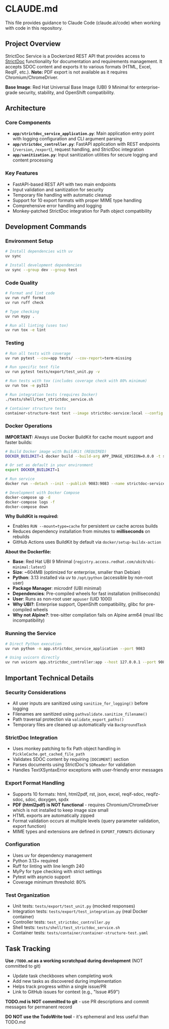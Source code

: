 # CLAUDE.md

This file provides guidance to Claude Code (claude.ai/code) when working with code in this repository.

## Project Overview

StrictDoc Service is a Dockerized REST API that provides access to [StrictDoc](https://github.com/strictdoc-project/strictdoc) functionality for documentation and requirements management. It accepts SDOC content and exports it to various formats (HTML, Excel, ReqIF, etc.). **Note:** PDF export is not available as it requires Chromium/ChromeDriver.

**Base Image**: Red Hat Universal Base Image (UBI) 9 Minimal for enterprise-grade security, stability, and OpenShift compatibility.

## Architecture

### Core Components

- **`app/strictdoc_service_application.py`**: Main application entry point with logging configuration and CLI argument parsing
- **`app/strictdoc_controller.py`**: FastAPI application with REST endpoints (`/version`, `/export`), request handling, and StrictDoc integration
- **`app/sanitization.py`**: Input sanitization utilities for secure logging and content processing

### Key Features

- FastAPI-based REST API with two main endpoints
- Input validation and sanitization for security
- Temporary file handling with automatic cleanup
- Support for 10 export formats with proper MIME type handling
- Comprehensive error handling and logging
- Monkey-patched StrictDoc integration for Path object compatibility

## Development Commands

### Environment Setup
```bash
# Install dependencies with uv
uv sync

# Install development dependencies
uv sync --group dev --group test
```

### Code Quality
```bash
# Format and lint code
uv run ruff format
uv run ruff check

# Type checking
uv run mypy .

# Run all linting (uses tox)
uv run tox -e lint
```

### Testing
```bash
# Run all tests with coverage
uv run pytest --cov=app tests/ --cov-report=term-missing

# Run specific test file
uv run pytest tests/export/test_unit.py -v

# Run tests with tox (includes coverage check with 80% minimum)
uv run tox -e py313

# Run integration tests (requires Docker)
./tests/shell/test_strictdoc_service.sh

# Container structure tests
container-structure-test test --image strictdoc-service:local --config ./tests/container/container-structure-test.yaml
```

### Docker Operations

**IMPORTANT:** Always use Docker BuildKit for cache mount support and faster builds:

```bash
# Build Docker image with BuildKit (REQUIRED)
DOCKER_BUILDKIT=1 docker build --build-arg APP_IMAGE_VERSION=0.0.0 -t strictdoc-service:0.0.0 .

# Or set as default in your environment
export DOCKER_BUILDKIT=1

# Run service
docker run --detach --init --publish 9083:9083 --name strictdoc-service strictdoc-service:0.0.0

# Development with Docker Compose
docker-compose up -d
docker-compose logs -f
docker-compose down
```

**Why BuildKit is required:**
- Enables `RUN --mount=type=cache` for persistent uv cache across builds
- Reduces dependency installation from minutes to **milliseconds** on rebuilds
- GitHub Actions uses BuildKit by default via `docker/setup-buildx-action`

**About the Dockerfile:**
- **Base**: Red Hat UBI 9 Minimal (`registry.access.redhat.com/ubi9/ubi-minimal:latest`)
- **Size**: ~604MB (optimized for enterprise, smaller than Debian)
- **Python**: 3.13 installed via uv to `/opt/python` (accessible by non-root user)
- **Package Manager**: microdnf (UBI minimal)
- **Dependencies**: Pre-compiled wheels for fast installation (milliseconds)
- **User**: Runs as non-root user `appuser` (UID 1000)
- **Why UBI?**: Enterprise support, OpenShift compatibility, glibc for pre-compiled wheels
- **Why not Alpine?**: tree-sitter compilation fails on Alpine arm64 (musl libc incompatibility)

### Running the Service
```bash
# Direct Python execution
uv run python -m app.strictdoc_service_application --port 9083

# Using uvicorn directly
uv run uvicorn app.strictdoc_controller:app --host 127.0.0.1 --port 9083
```

## Important Technical Details

### Security Considerations
- All user inputs are sanitized using `sanitize_for_logging()` before logging
- Filenames are sanitized using `pathvalidate.sanitize_filename()`
- Path traversal protection via `validate_export_paths()`
- Temporary files are cleaned up automatically via `BackgroundTask`

### StrictDoc Integration
- Uses monkey patching to fix Path object handling in `PickleCache.get_cached_file_path`
- Validates SDOC content by requiring `[DOCUMENT]` section
- Parses documents using StrictDoc's `SDReader` for validation
- Handles TextXSyntaxError exceptions with user-friendly error messages

### Export Format Handling
- Supports 10 formats: html, html2pdf, rst, json, excel, reqif-sdoc, reqifz-sdoc, sdoc, doxygen, spdx
- **PDF (html2pdf) is NOT functional** - requires Chromium/ChromeDriver which is not installed to keep image size small
- HTML exports are automatically zipped
- Format validation occurs at multiple levels (query parameter validation, export function)
- MIME types and extensions are defined in `EXPORT_FORMATS` dictionary

### Configuration
- Uses uv for dependency management
- Python 3.13+ required
- Ruff for linting with line length 240
- MyPy for type checking with strict settings
- Pytest with asyncio support
- Coverage minimum threshold: 80%

### Test Organization
- Unit tests: `tests/export/test_unit.py` (mocked responses)
- Integration tests: `tests/export/test_integration.py` (real Docker container)
- Controller tests: `test_strictdoc_controller.py`
- Shell tests: `tests/shell/test_strictdoc_service.sh`
- Container tests: `tests/container/container-structure-test.yaml`

## Task Tracking

**Use `/TODO.md` as a working scratchpad during development** (NOT committed to git)
- Update task checkboxes when completing work
- Add new tasks as discovered during implementation
- Helps track progress within a single issue/PR
- Link to GitHub issues for context (e.g., "Issue #59")

**TODO.md is NOT committed to git** - use PR descriptions and commit messages for permanent record

**DO NOT use the TodoWrite tool** - it's ephemeral and less useful than TODO.md
